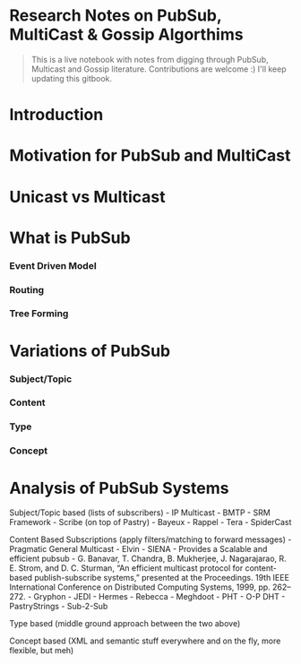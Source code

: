 # Research Notes on PubSub, MultiCast & Gossip Algorthims

> This is a live notebook with notes from digging through PubSub, Multicast and Gossip literature. Contributions are welcome :) I'll keep updating this gitbook.

# Introduction

# Motivation for PubSub and MultiCast

# Unicast vs Multicast

# What is PubSub

### Event Driven Model
### Routing
### Tree Forming

# Variations of PubSub

### Subject/Topic
### Content
### Type
### Concept

# Analysis of PubSub Systems

 Subject/Topic based (lists of subscribers)
		- IP Multicast
		- BMTP
		- SRM Framework
		- Scribe (on top of Pastry)
		- Bayeux
		- Rappel
		- Tera
		- SpiderCast

Content Based Subscriptions (apply filters/matching to forward messages)
		- Pragmatic General Multicast
		- Elvin
		- SIENA
		- Provides a Scalable and efficient pubsub - G. Banavar, T. Chandra, B. Mukherjee, J. Nagarajarao, R. E. Strom, and D. C. Sturman, “An efficient multicast protocol for content-based publish-subscribe systems,” presented at the Proceedings. 19th IEEE International Conference on Distributed Computing Systems, 1999, pp. 262–272.
		- Gryphon
		- JEDI
		- Hermes
		- Rebecca
		- Meghdoot
		- PHT
		- O-P DHT
		- PastryStrings
		- Sub-2-Sub

Type based (middle ground approach between the two above)

Concept based (XML and semantic stuff everywhere and on the fly, more flexible, but meh)
